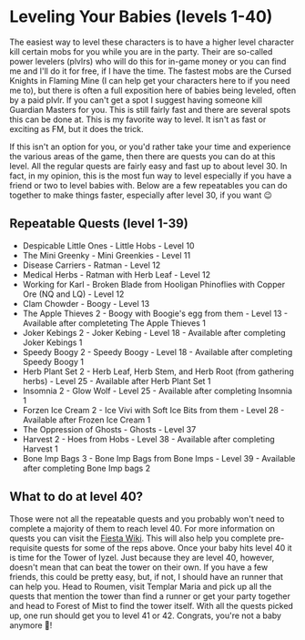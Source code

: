 Leveling Your Babies (levels 1-40)
=================================

The easiest way to level these characters is to have a higher level character kill certain mobs for you while you are in the party. Their are so-called power levelers (plvlrs) who will do this for in-game money or you can find me and I'll do it for free, if I have the time. The fastest mobs are the Cursed Knights in Flaming Mine (I can help get your characters here to if you need me to), but there is often a full exposition here of babies being leveled, often by a paid plvlr. If you can't get a spot I suggest having someone kill Guardian Masters for you. This is still fairly fast and there are several spots this can be done at. This is my favorite way to level. It isn't as fast or exciting as FM, but it does the trick.

If this isn't an option for you, or you'd rather take your time and experience the various areas of the game, then there are quests you can do at this level. All the regular quests are fairly easy and fast up to about level 30. In fact, in my opinion, this is the most fun way to level especially if you have a friend or two to level babies with. Below are a few repeatables you can do together to make things faster, especially after level 30, if you want 😉

Repeatable Quests (level 1-39)
------------------------------

+ Despicable Little Ones - Little Hobs - Level 10
+ The Mini Greenky - Mini Greenkies - Level 11
+ Disease Carriers - Ratman - Level 12
+ Medical Herbs - Ratman with Herb Leaf - Level 12
+ Working for Karl - Broken Blade from Hooligan Phinoflies with Copper Ore (NQ and LQ) - Level 12
+ Clam Chowder - Boogy - Level 13
+ The Apple Thieves 2 - Boogy with Boogie's egg from them - Level 13 - Available after completeting The Apple Thieves 1
+ Joker Kebings 2 - Joker Kebing - Level 18 - Available after completing Joker Kebings 1
+ Speedy Boogy 2 - Speedy Boogy - Level 18 - Available after completing Speedy Boogy 1
+ Herb Plant Set 2 - Herb Leaf, Herb Stem, and Herb Root (from gathering herbs) - Level 25 - Available after Herb Plant Set 1
+ Insomnia 2 - Glow Wolf - Level 25 - Available after completing Insomnia 1
+ Forzen Ice Cream 2 - Ice Vivi with Soft Ice Bits from them - Level 28 - Available after Frozen Ice Cream 1
+ The Oppression of Ghosts - Ghosts - Level 37
+ Harvest 2 - Hoes from Hobs - Level 38 - Available after completing Harvest 1
+ Bone Imp Bags 3 - Bone Imp Bags from Bone Imps - Level 39 - Available after completing Bone Imp bags 2

What to do at level 40?
----------------------

Those were not all the repeatable quests and you probably won't need to complete a majority of them to reach level 40. For more information on quests you can visit the [Fiesta Wiki](http://fiesta-wiki.com/quests/0). This will also help you complete pre-requisite quests for some of the reps above. Once your baby hits level 40 it is time for the Tower of Iyzel. Just because they are level 40, however, doesn't mean that can beat the tower on their own. If you have a few friends, this could be pretty easy, but, if not, I should have an runner that can help you. Head to Roumen, visit Templar Maria and pick up all the quests that mention the tower than find a runner or get your party together and head to Forest of Mist to find the tower itself. With all the quests picked up, one run should get you to level 41 or 42. Congrats, you're not a baby anymore 🥳!
